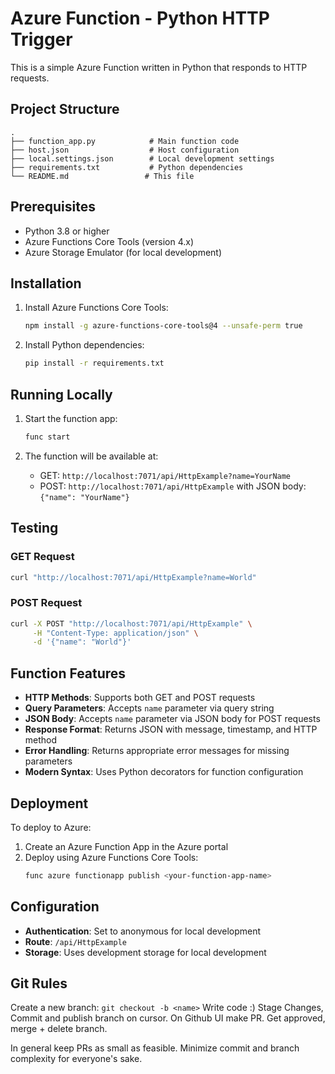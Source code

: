# Azure Function - Python HTTP Trigger

This is a simple Azure Function written in Python that responds to HTTP requests.

## Project Structure

```
.
├── function_app.py            # Main function code
├── host.json                  # Host configuration
├── local.settings.json        # Local development settings
├── requirements.txt           # Python dependencies
└── README.md                 # This file
```

## Prerequisites

- Python 3.8 or higher
- Azure Functions Core Tools (version 4.x)
- Azure Storage Emulator (for local development)

## Installation

1. Install Azure Functions Core Tools:
   ```bash
   npm install -g azure-functions-core-tools@4 --unsafe-perm true
   ```

2. Install Python dependencies:
   ```bash
   pip install -r requirements.txt
   ```

## Running Locally

1. Start the function app:
   ```bash
   func start
   ```

2. The function will be available at:
   - GET: `http://localhost:7071/api/HttpExample?name=YourName`
   - POST: `http://localhost:7071/api/HttpExample` with JSON body: `{"name": "YourName"}`

## Testing

### GET Request
```bash
curl "http://localhost:7071/api/HttpExample?name=World"
```

### POST Request
```bash
curl -X POST "http://localhost:7071/api/HttpExample" \
     -H "Content-Type: application/json" \
     -d '{"name": "World"}'
```

## Function Features

- **HTTP Methods**: Supports both GET and POST requests
- **Query Parameters**: Accepts `name` parameter via query string
- **JSON Body**: Accepts `name` parameter via JSON body for POST requests
- **Response Format**: Returns JSON with message, timestamp, and HTTP method
- **Error Handling**: Returns appropriate error messages for missing parameters
- **Modern Syntax**: Uses Python decorators for function configuration

## Deployment

To deploy to Azure:

1. Create an Azure Function App in the Azure portal
2. Deploy using Azure Functions Core Tools:
   ```bash
   func azure functionapp publish <your-function-app-name>
   ```

## Configuration

- **Authentication**: Set to anonymous for local development
- **Route**: `/api/HttpExample`
- **Storage**: Uses development storage for local development


## Git Rules
Create a new branch: ```git checkout -b <name>```
Write code :)
Stage Changes, Commit and publish branch on cursor.
On Github UI make PR.
Get approved, merge + delete branch.

In general keep PRs as small as feasible. Minimize commit and branch complexity for everyone's sake.